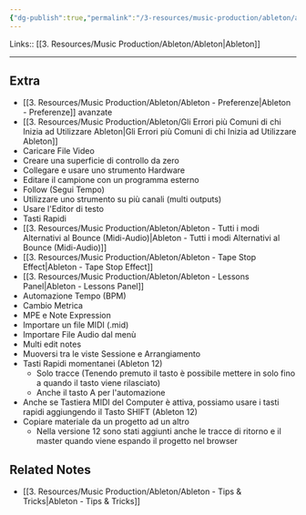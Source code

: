 ```yaml
---
{"dg-publish":true,"permalink":"/3-resources/music-production/ableton/ableton-extra/","tags":["type/note"]}
---
```


Links:: [[3. Resources/Music Production/Ableton/Ableton\|Ableton]]

---
## Extra

- [[3. Resources/Music Production/Ableton/Ableton - Preferenze\|Ableton - Preferenze]] avanzate
- [[3. Resources/Music Production/Ableton/Gli Errori più Comuni di chi Inizia ad Utilizzare Ableton\|Gli Errori più Comuni di chi Inizia ad Utilizzare Ableton]]
- Caricare File Video
- Creare una superficie di controllo da zero
- Collegare e usare uno strumento Hardware
- Editare il campione con un programma esterno
- Follow (Segui Tempo)
- Utilizzare uno strumento su più canali (multi outputs)
- Usare l'Editor di testo
- Tasti Rapidi
- [[3. Resources/Music Production/Ableton/Ableton - Tutti i modi Alternativi al Bounce (Midi-Audio)\|Ableton - Tutti i modi Alternativi al Bounce (Midi-Audio)]]
- [[3. Resources/Music Production/Ableton/Ableton - Tape Stop Effect\|Ableton - Tape Stop Effect]]
- [[3. Resources/Music Production/Ableton/Ableton - Lessons Panel\|Ableton - Lessons Panel]]
- Automazione Tempo (BPM)
- Cambio Metrica
- MPE e Note Expression
- Importare un file MIDI (.mid)
- Importare File Audio dal menù
- Multi edit notes
- Muoversi tra le viste Sessione e Arrangiamento
- Tasti Rapidi momentanei (Ableton 12)
	- Solo tracce (Tenendo premuto il tasto è possibile mettere in solo fino a quando il tasto viene rilasciato)
	- Anche il tasto A per l'automazione
- Anche se Tastiera MIDI del Computer è attiva, possiamo usare i tasti rapidi aggiungendo il Tasto SHIFT (Ableton 12)
- Copiare materiale da un progetto ad un altro
	- Nella versione 12 sono stati aggiunti anche le tracce di ritorno e il master quando viene espando il progetto nel browser


## Related Notes

- [[3. Resources/Music Production/Ableton/Ableton - Tips & Tricks\|Ableton - Tips & Tricks]]


